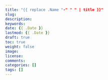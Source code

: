 ```yaml
---
title: "{{ replace .Name "-" " " | title }}"
slug: 
description: 
keywords: 
date: {{ .Date }}
lastmod: {{ .Date }}
draft: true
toc: true
weight: false
image: 
license: 
comments: 
categories: []
tags: []
---
```


